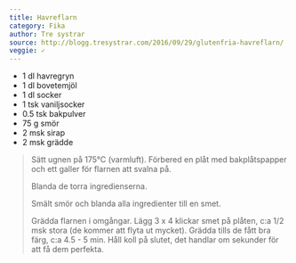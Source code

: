 ```yaml
---
title: Havreflarn
category: Fika
author: Tre systrar
source: http://blogg.tresystrar.com/2016/09/29/glutenfria-havreflarn/
veggie: ✓
---
```


- 1 dl havregryn
- 1 dl bovetemjöl
- 1 dl socker
- 1 tsk vaniljsocker
- 0.5 tsk bakpulver
- 75 g smör
- 2 msk sirap
- 2 msk grädde

> Sätt ugnen på 175°C (varmluft). Förbered en plåt med bakplåtspapper och ett galler för flarnen att svalna på. 
> 
> Blanda de torra ingredienserna.
> 
> Smält smör och blanda alla ingredienter till en smet.
> 
> Grädda flarnen i omgångar. Lägg 3 x 4 klickar smet på plåten, c:a 1/2 msk stora (de kommer att flyta ut mycket). Grädda tills de fått bra färg, c:a 4.5 - 5 min. Håll koll på slutet, det handlar om sekunder för att få dem perfekta.  
